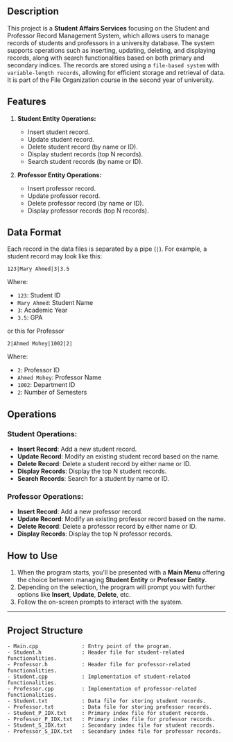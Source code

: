 ## Description
This project is a **Student Affairs Services** focusing on the Student and Professor Record Management System, which allows users to manage records of students and professors in a university database. The system supports operations such as inserting, updating, deleting, and displaying records, along with search functionalities based on both primary and secondary indices. The records are stored using a `file-based system` with `variable-length records`, allowing for efficient storage and retrieval of data. 
It is part of the File Organization course in the second year of university.

## Features
1. **Student Entity Operations:**
   - Insert student record.
   - Update student record.
   - Delete student record (by name or ID).
   - Display student records (top N records).
   - Search student records (by name or ID).

2. **Professor Entity Operations:**
   - Insert professor record.
   - Update professor record.
   - Delete professor record (by name or ID).
   - Display professor records (top N records).
  

## Data Format
Each record in the data files is separated by a pipe (`|`). For example, a student record may look like this:
```
123|Mary Ahmed|3|3.5
```
Where:
- `123`: Student ID
- `Mary Ahmed`: Student Name
- `3`: Academic Year
- `3.5`: GPA

or this for Professor
```
2|Ahmed Mohey|1002|2|
```
Where:
- `2`: Professor ID
- `Ahmed Mohey`: Professor Name
- `1002`: Department ID
- `2`: Number of Semesters

## Operations
### Student Operations:
- **Insert Record**: Add a new student record.
- **Update Record**: Modify an existing student record based on the name.
- **Delete Record**: Delete a student record by either name or ID.
- **Display Records**: Display the top N student records.
- **Search Records**: Search for a student by name or ID.

### Professor Operations:
- **Insert Record**: Add a new professor record.
- **Update Record**: Modify an existing professor record based on the name.
- **Delete Record**: Delete a professor record by either name or ID.
- **Display Records**: Display the top N professor records.

## How to Use
1. When the program starts, you'll be presented with a **Main Menu** offering the choice between managing **Student Entity** or **Professor Entity**.
2. Depending on the selection, the program will prompt you with further options like **Insert**, **Update**, **Delete**, etc.
3. Follow the on-screen prompts to interact with the system.

---

## Project Structure
```
- Main.cpp              : Entry point of the program.
- Student.h             : Header file for student-related functionalities.
- Professor.h           : Header file for professor-related functionalities.
- Student.cpp           : Implementation of student-related functionalities.
- Professor.cpp         : Implementation of professor-related functionalities.
- Student.txt           : Data file for storing student records.
- Professor.txt         : Data file for storing professor records.
- Student_P_IDX.txt     : Primary index file for student records.
- Professor_P_IDX.txt   : Primary index file for professor records.
- Student_S_IDX.txt     : Secondary index file for student records.
- Professor_S_IDX.txt   : Secondary index file for professor records.
```
